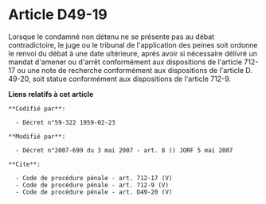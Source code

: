 # Article D49-19

Lorsque le condamné non détenu ne se présente pas au débat contradictoire, le juge ou le tribunal de l'application des peines
soit ordonne le renvoi du débat à une date ultérieure, après avoir si nécessaire délivré un mandat d'amener ou d'arrêt
conformément aux dispositions de l'article 712-17 ou une note de recherche conformément aux dispositions de l'article D.
49-20, soit statue conformément aux dispositions de l'article 712-9.

**Liens relatifs à cet article**

	**Codifié par**:

	  - Décret n°59-322 1959-02-23

	**Modifié par**:

	  - Décret n°2007-699 du 3 mai 2007 - art. 8 () JORF 5 mai 2007

	**Cite**:

	  - Code de procédure pénale - art. 712-17 (V)
	  - Code de procédure pénale - art. 712-9 (V)
	  - Code de procédure pénale - art. D49-20 (V)
